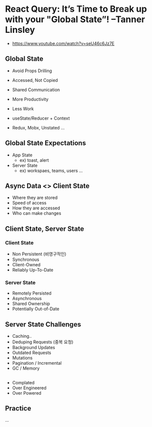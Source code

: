 # React Query: It’s Time to Break up with your "Global State”! –Tanner Linsley

- https://www.youtube.com/watch?v=seU46c6Jz7E

## Global State

- Avoid Props Drilling
- Accessed, Not Copied
- Shared Communication
- More Productivity
- Less Work

- useState/Reducer + Context
- Redux, Mobx, Unstated ...

## Global State Expectations

- App State
  - ex) toast, alert
- Server State
  - ex) workspaes, teams, users ...

## Async Data <> Client State

- Where they are stored
- Speed of access
- How they are accessed
- Who can make changes

## Client State, Server State

### Client State

- Non Persistent (비영구적인)
- Synchronous
- Client-Owned
- Reliably Up-To-Date

### Server State

- Remotely Persisted
- Asynchronous
- Shared Ownership
- Potentially Out-of-Date

## Server State Challenges

- Caching..
- Deduping Requests (중복 요청)
- Background Updates
- Outdated Requests
- Mutations
- Pagination / Incremental
- GC / Memory

##

- Complated
- Over Engineered
- Over Powered

## Practice

...
